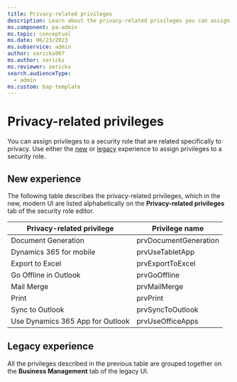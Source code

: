 ```yaml
---
title: Privacy-related privileges
description: Learn about the privacy-related privileges you can assign to a security role in Power Platform.
ms.component: pa-admin
ms.topic: conceptual
ms.date: 06/23/2023
ms.subservice: admin
author: sericks007
ms.author: sericks
ms.reviewer: sericks
search.audienceType: 
  - admin
ms.custom: bap-template
---
```


# Privacy-related privileges

You can assign privileges to a security role that are related specifically to privacy. Use either the [new](security-roles-privileges.md#define-the-privileges-and-properties-of-a-security-role) or [legacy](security-roles-privileges.md#security-roles-and-the-legacy-ui) experience to assign privileges to a security role.

## New experience

The following table describes the privacy-related privileges, which in the new, modern UI are listed alphabetically on the **Privacy-related privileges** tab of the security role editor.

| Privacy-related privilege | Privilege name |
|---------------------------|----------------|
| Document Generation | prvDocumentGeneration |
| Dynamics 365 for mobile | prvUseTabletApp |
| Export to Excel | prvExportToExcel |
| Go Offline in Outlook | prvGoOffline |
| Mail Merge | prvMailMerge |
| Print | prvPrint |
| Sync to Outlook | prvSyncToOutlook |
| Use Dynamics 365 App for Outlook | prvUseOfficeApps |

## Legacy experience

All the privileges described in the previous table are grouped together on the **Business Management** tab of the legacy UI.
